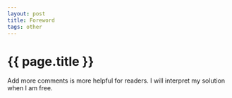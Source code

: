 ```yaml
---
layout: post
title: Foreword
tags: other
---
```


{{ page.title }}
================

Add more comments is more helpful for readers. I will interpret my solution when I am free.
